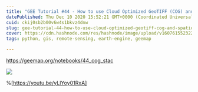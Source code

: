 ```yaml
---
title: "GEE Tutorial #44 - How to use Cloud Optimized GeoTIFF (COG) and SpatioTemporal Asset Catalog (STAC)"
datePublished: Thu Dec 10 2020 15:52:21 GMT+0000 (Coordinated Universal Time)
cuid: ckij0sb2b00v6w4s1bkvz4dnw
slug: gee-tutorial-44-how-to-use-cloud-optimized-geotiff-cog-and-spatiotemporal-asset-catalog-stac
cover: https://cdn.hashnode.com/res/hashnode/image/upload/v1607615523226/iD8P6FisQ.png
tags: python, gis, remote-sensing, earth-engine, geemap

---
```


https://geemap.org/notebooks/44_cog_stac

![](https://i.imgur.com/XjG3zYq.gif)

%[https://youtu.be/yLlYoy01RxA]